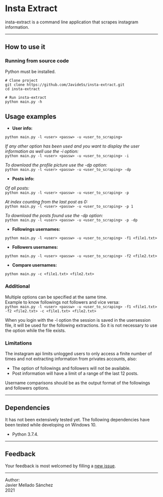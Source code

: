 # Insta Extract
insta-extract is a command line application that scrapes instagram information.

---

## How to use it
### Running from source code
Python must be installed.

```
# Clone project
git clone https://github.com/JavideSs/insta-extract.git
cd insta-extract

# Run insta-extract
python main.py -h
```

## Usage examples

- **User info:**

``python main.py -l <user> <passw> -u <user_to_scraping>``

*If any other option has been used and you want to display the user information as well use the -i option:*  
``python main.py -l <user> <passw> -u <user_to_scraping> -i``

*To download the profile picture use the -dp option:*  
``python main.py -l <user> <passw> -u <user_to_scraping> -dp``

- **Posts info:**

*Of all posts:*  
``python main.py -l <user> <passw> -u <user_to_scraping> -p``

*At index counting from the last post as 0:*  
``python main.py -l <user> <passw> -u <user_to_scraping> -p 1``

*To download the posts found use the -dp option:*  
``python main.py -l <user> <passw> -u <user_to_scraping> -p -dp``

- **Followings usernames:**

``python main.py -l <user> <passw> -u <user_to_scraping> -f1 <file1.txt>``

- **Followers usernames:**

``python main.py -l <user> <passw> -u <user_to_scraping> -f2 <file2.txt>``

- **Compare usernames:**

``python main.py -c <file1.txt> <file2.txt>``

### Additional
Multiple options can be specified at the same time.  
Example to know followings not followers and vice versa:  
``python main.py -l <user> <passw> -u <user_to_scraping> -f1 <file1.txt> -f2 <file2.txt> -c <file1.txt> <file2.txt>``

When you login with the -l option the session is saved in the usersession file, it will be used for the following extractions. So it is not necessary to use the option while the file exists.

### Limitations
The instagram api limits unlogged users to only access a finite number of times and not extracting information from privates accounts, also:
- The option of followings and followers will not be available.
- Post information will have a limit of a range of the last 12 posts.

Username comparisons should be as the output format of the followings and followers options.

---

## Dependencies
It has not been extensively tested yet. The following dependencies have been tested while developing on Windows 10.
- Python 3.7.4.

---

## Feedback
Your feedback is most welcomed by filling a
[new issue](https://github.com/JavideSs/insta-extract/issues/new).

---

Author:  
Javier Mellado Sánchez  
2021